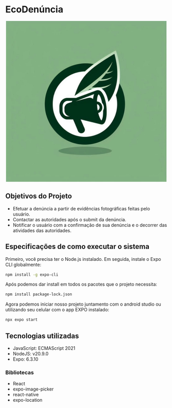 # EcoDenúncia
<div align="center">
<img src="https://raw.githubusercontent.com/DanielViniAssis/EcoDenuncia/refs/heads/main/th%20(1).jfif" alt="Texto Alternativo" width="500"/>
</div>

## Objetivos do Projeto
- Efetuar a denúncia a partir de evidências fotográficas feitas pelo usuário.
- Contactar as autoridades após o submit da denúncia.
- Notificar o usuário com a confirmação de sua denúncia e o decorrer das atividades das autoridades.

## Especificações de como executar o sistema
Primeiro, você precisa ter o Node.js instalado. Em seguida, instale o Expo CLI globalmente:
```bash
npm install -g expo-cli
```
Após podemos dar install em todos os pacotes que o projeto necessita:
```bash
npm install package-lock.json
```
Agora podemos iniciar nosso projeto juntamento com o android studio ou utilizando seu celular com o app EXPO instalado:
```bash
npx expo start
```

## Tecnologias utilizadas
- JavaScript: ECMAScript 2021
- NodeJS: v20.9.0
- Expo: 6.3.10
### Bibliotecas
 - React
 - expo-image-picker
 - react-native
 - expo-location
